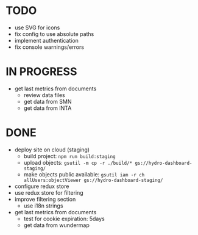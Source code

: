 # TODO

- use SVG for icons
- fix config to use absolute paths
- implement authentication
- fix console warnings/errors

# IN PROGRESS

- get last metrics from documents
  - review data files
  - get data from SMN
  - get data from INTA

# DONE

- deploy site on cloud (staging)
  - build project: `npm run build:staging`
  - upload objects: `gsutil -m cp -r ./build/* gs://hydro-dashboard-staging/`
  - make objects public available: `gsutil iam -r ch allUsers:objectViewer gs://hydro-dashboard-staging/`
- configure redux store
- use redux store for filtering
- improve filtering section
  - use i18n strings
- get last metrics from documents
  - test for cookie expiration: 5days
  - get data from wundermap
